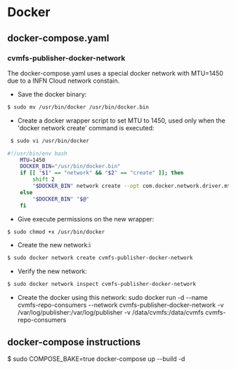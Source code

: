 # Docker 
## docker-compose.yaml
### cvmfs-publisher-docker-network

The docker-compose.yaml uses a special docker network with MTU=1450 due to a INFN Cloud network constain.

- Save the docker binary:
```bash
$ sudo mv /usr/bin/docker /usr/bin/docker.bin
``` 

- Create a docker wrapper script to set MTU to 1450, used only when the 'docker network create' command is executed:
```bash
 $ sudo vi /usr/bin/docker
```
```bash
#!/usr/bin/env bash
    MTU=1450
    DOCKER_BIN="/usr/bin/docker.bin" 
    if [[ "$1" == "network" && "$2" == "create" ]]; then
        shift 2
        "$DOCKER_BIN" network create --opt com.docker.network.driver.mtu="$MTU" "$@"
    else
        "$DOCKER_BIN" "$@"
    fi
```


- Give execute permissions on the new wrapper:
```bash
$ sudo chmod +x /usr/bin/docker
```

- Create the new network:ì
```bash
$ sudo docker network create cvmfs-publisher-docker-network
```

- Verify the new network:
```bash
$ sudo docker network inspect cvmfs-publisher-docker-network
```

- Create the docker using this network:
sudo docker run -d --name cvmfs-repo-consumers --network cvmfs-publisher-docker-network -v /var/log/publisher:/var/log/publisher -v /data/cvmfs:/data/cvmfs cvmfs-repo-consumers


## docker-compose instructions

$ sudo COMPOSE_BAKE=true docker-compose up --build -d


